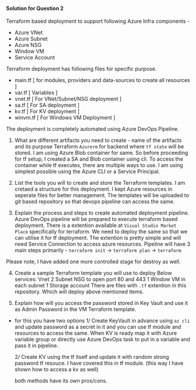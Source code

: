 #### Solution for Question 2
Terraform based deployment to support following Azure Infra components -
- Azure VNet 
- Azure Subnet
- Azure NSG
- Window VM
- Service Account

Terraform deployment has following files for specific purpose. 
- main.tf   [ for modules, providers and data-sources to create all resources ]
- var.tf    [ Variables ]
- vnet.tf   [ For VNet/Subnet/NSG deployment ]
- sa.tf     [ For SA deployment ]
- kv.tf     [ For KV deployment ]
- winvm.tf  [ For Windows VM Deployment ]


The deployment is completely automated using Azure DevOps Pipeline. 


1) What are different artifacts you need to create - name of the artifacts and its purpose
Terraform `Azurerm` for backend where `tf state` will be stored. I am using Azure Blob container for same. 
So before proceeding for tf setup, I created a SA and Blob container using cli. 
To access the container while tf executes, there are multiple ways to use. I am using simplest possible using the Azure CLI or a Service Principal.


2) List the tools you will to create and store the Terraform templates.
I am cretaed a structure for this deployment. I kept Azure resources in seperate files for better management. The templates will be uploaded to git based repository so that devops pipeline can access the same.


3) Explain the process and steps to create automated deployment pipeline.
Azure DevOps pipeline will be prepared to execute terraform based deployment. There is a extention available at `Visual Studio Market Place` specifically for terraform. We need to deploy the same so that we can utilise it for tf deployment. The extention is pretty simple and will need Service Connection to access azure resources.
Pipeline will have 3 main steps primarily - `terraform init` -> `terraform plan` -> `terraform `

Please note, I have added one more controlled stage for destroy as well. 


4) Create a sample Terraform template you will use to deploy Below services:
Vnet
2 Subnet
NSG to open port 80 and 443
1 Window VM in each subnet
1 Storage account
There are files with `.tf` extention in this repository. Which will deploy above mentioned items. 


5) Explain how will you access the password stored in Key Vault and use it as Admin Password in the VM Terraform template.

- for this you have two options 
  1/ Create KeyVault in advance using `az cli` and update password as a secret in it and you can use tf module and resources to access the same. When KV is ready map it with Azure variable group or directly use Azure DevOps task to put in a variable and pass it in pipeline.

  2/ Create KV using the tf itself and update it with random strong password tf resouce. I have covered this in tf module. (this way I have shown how to access a kv as well)

  both methods have its own pros/cons. 


